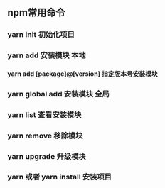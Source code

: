 ## npm常用命令

### yarn init 初始化项目
### yarn add 安装模块 本地
#### yarn add [package]@[version] 指定版本号安装模块

### yarn global add 安装模块 全局
### yarn list 查看安装模块
### yarn remove 移除模块
### yarn upgrade 升级模块
### yarn 或者 yarn install 安装项目